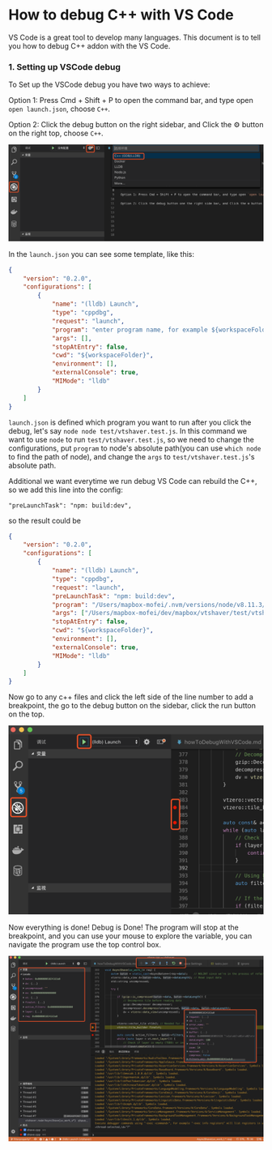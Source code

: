 # How to debug C++ with VS Code

VS Code is a great tool to develop many languages. This document is to tell you how to debug C++ addon with the VS Code.

### 1. Setting up VSCode debug

To Set up the VSCode debug you have two ways to achieve:

Option 1: Press Cmd + Shift + P to open the command bar, and type open `open launch.json`, choose `C++`.

Option 2: Click the debug button on the right sidebar, and Click the ⚙ button on the right top, choose `C++`.

![howtodebug](./image/howtodebug1.png)

In the `launch.json` you can see some template, like this:

```json
{
    "version": "0.2.0",
    "configurations": [
        {
            "name": "(lldb) Launch",
            "type": "cppdbg",
            "request": "launch",
            "program": "enter program name, for example ${workspaceFolder}/a.out",
            "args": [],
            "stopAtEntry": false,
            "cwd": "${workspaceFolder}",
            "environment": [],
            "externalConsole": true,
            "MIMode": "lldb"
        }
    ]
}
```

`launch.json` is defined which program you want to run after you click the debug, let's say `node node test/vtshaver.test.js`. In this command we want to use `node` to run `test/vtshaver.test.js`, so we need to change the configurations, put `program` to node's absolute path(you can use `which node` to find the path of node), and change the `args` to `test/vtshaver.test.js`'s absolute path. 

Additional we want everytime we run debug VS Code can rebuild the C++, so we add this line into the config:

```
"preLaunchTask": "npm: build:dev",
```

so the result could be 


```json
{
    "version": "0.2.0",
    "configurations": [
        {
            "name": "(lldb) Launch",
            "type": "cppdbg",
            "request": "launch",
            "preLaunchTask": "npm: build:dev",
            "program": "/Users/mapbox-mofei/.nvm/versions/node/v8.11.3/bin/node",
            "args": ["/Users/mapbox-mofei/dev/mapbox/vtshaver/test/vtshaver.test.js"],
            "stopAtEntry": false,
            "cwd": "${workspaceFolder}",
            "environment": [],
            "externalConsole": true,
            "MIMode": "lldb"
        }
    ]
}
```

Now go to any c++ files and click the left side of the line number to add a breakpoint, the go to the debug button on the sidebar, click the run button on the top. 

![howtodebug](./image/howtodebug2.png)

Now everything is done! Debug is Done! The program will stop at the breakpoint, and you can use your mouse to explore the variable, you can navigate the program use the top control box. 

![howtodebug](./image/howtodebug3.png)

